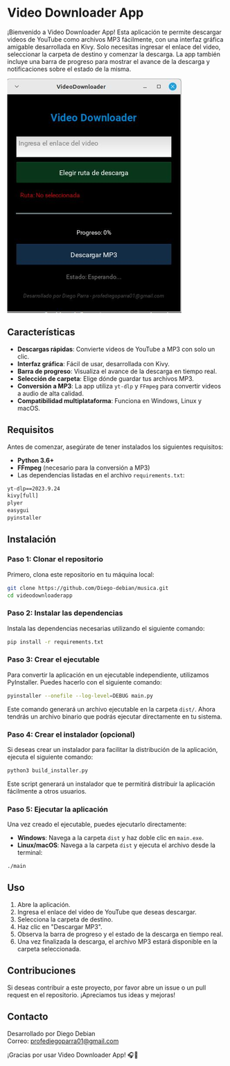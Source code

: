
# Video Downloader App

¡Bienvenido a Video Downloader App! Esta aplicación te permite descargar videos de YouTube como archivos MP3 fácilmente, con una interfaz gráfica amigable desarrollada en Kivy. Solo necesitas ingresar el enlace del video, seleccionar la carpeta de destino y comenzar la descarga. La app también incluye una barra de progreso para mostrar el avance de la descarga y notificaciones sobre el estado de la misma.

![Icon App](/img/iconApp.jpg)
## Características

- **Descargas rápidas**: Convierte videos de YouTube a MP3 con solo un clic.
- **Interfaz gráfica**: Fácil de usar, desarrollada con Kivy.
- **Barra de progreso**: Visualiza el avance de la descarga en tiempo real.
- **Selección de carpeta**: Elige dónde guardar tus archivos MP3.
- **Conversión a MP3**: La app utiliza `yt-dlp` y `FFmpeg` para convertir videos a audio de alta calidad.
- **Compatibilidad multiplataforma**: Funciona en Windows, Linux y macOS.

## Requisitos

Antes de comenzar, asegúrate de tener instalados los siguientes requisitos:

- **Python 3.6+** 
- **FFmpeg** (necesario para la conversión a MP3)
- Las dependencias listadas en el archivo `requirements.txt`:

```txt
yt-dlp==2023.9.24
kivy[full]
plyer
easygui
pyinstaller
```

## Instalación

### Paso 1: Clonar el repositorio

Primero, clona este repositorio en tu máquina local:

```bash
git clone https://github.com/Diego-debian/musica.git
cd videodownloaderapp
```

### Paso 2: Instalar las dependencias

Instala las dependencias necesarias utilizando el siguiente comando:

```bash
pip install -r requirements.txt
```

### Paso 3: Crear el ejecutable

Para convertir la aplicación en un ejecutable independiente, utilizamos PyInstaller. Puedes hacerlo con el siguiente comando:

```bash
pyinstaller --onefile --log-level=DEBUG main.py
```

Este comando generará un archivo ejecutable en la carpeta `dist/`. Ahora tendrás un archivo binario que podrás ejecutar directamente en tu sistema.

### Paso 4: Crear el instalador (opcional)

Si deseas crear un instalador para facilitar la distribución de la aplicación, ejecuta el siguiente comando:

```bash
python3 build_installer.py
```

Este script generará un instalador que te permitirá distribuir la aplicación fácilmente a otros usuarios.

### Paso 5: Ejecutar la aplicación

Una vez creado el ejecutable, puedes ejecutarlo directamente:

- **Windows**: Navega a la carpeta `dist` y haz doble clic en `main.exe`.
- **Linux/macOS**: Navega a la carpeta `dist` y ejecuta el archivo desde la terminal:

```bash
./main
```

## Uso

1. Abre la aplicación.
2. Ingresa el enlace del video de YouTube que deseas descargar.
3. Selecciona la carpeta de destino.
4. Haz clic en "Descargar MP3".
5. Observa la barra de progreso y el estado de la descarga en tiempo real.
6. Una vez finalizada la descarga, el archivo MP3 estará disponible en la carpeta seleccionada.

## Contribuciones

Si deseas contribuir a este proyecto, por favor abre un issue o un pull request en el repositorio. ¡Apreciamos tus ideas y mejoras!

## Contacto

Desarrollado por Diego Debian  
Correo: [profediegoparra01@gmail.com](mailto:profediegoparra01@gmail.com)

¡Gracias por usar Video Downloader App! 🎧🚀
